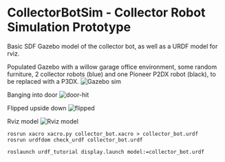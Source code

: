 CollectorBotSim - Collector Robot Simulation Prototype
===============

Basic SDF Gazebo model of the collector bot, as well as a URDF model for rviz.

Populated Gazebo with a willow garage office environment, some random furniture, 2 collector robots (blue) and one Pioneer P2DX robot (black), to be replaced with a P3DX.
![Gazebo sim](http://i.imgur.com/IwvOHYK.png)

Banging into door
![door-hit](http://i.imgur.com/Pe8OOFx.png)

Flipped upside down
![flipped](http://i.imgur.com/8DkWURQ.png)

Rviz model
![Rviz model](http://i.imgur.com/5eSlItk.png)

```
rosrun xacro xacro.py collector_bot.xacro > collector_bot.urdf 
rosrun urdfdom check_urdf collector_bot.urdf

roslaunch urdf_tutorial display.launch model:=collector_bot.urdf
```